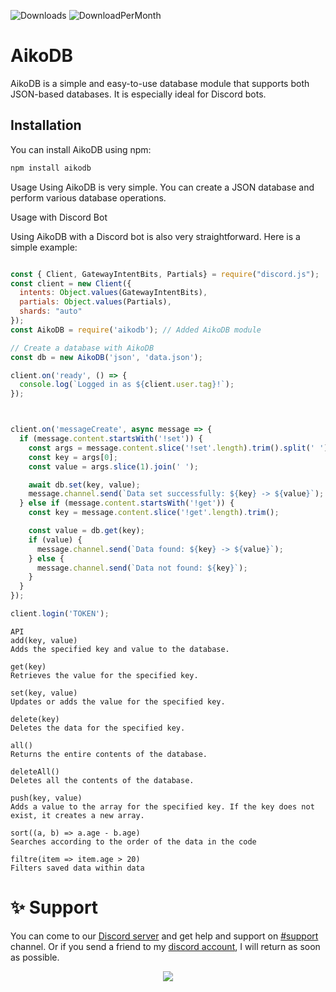 ![Downloads](https://img.shields.io/npm/dt/aikodb?&style=for-the-badge)
![DownloadPerMonth](https://img.shields.io/npm/dm/aikodb?style=for-the-badge)
# AikoDB

AikoDB is a simple and easy-to-use database module that supports both JSON-based databases. It is especially ideal for Discord bots.

## Installation

You can install AikoDB using npm:
```bash
npm install aikodb
```
Usage
Using AikoDB is very simple. You can create a JSON database and perform various database operations.

Usage with Discord Bot

Using AikoDB with a Discord bot is also very straightforward. Here is a simple example:


```js

const { Client, GatewayIntentBits, Partials} = require("discord.js");
const client = new Client({
  intents: Object.values(GatewayIntentBits), 
  partials: Object.values(Partials),
  shards: "auto"
});
const AikoDB = require('aikodb'); // Added AikoDB module

// Create a database with AikoDB
const db = new AikoDB('json', 'data.json');

client.on('ready', () => {
  console.log(`Logged in as ${client.user.tag}!`);
});



client.on('messageCreate', async message => {
  if (message.content.startsWith('!set')) {
    const args = message.content.slice('!set'.length).trim().split(' ');
    const key = args[0];
    const value = args.slice(1).join(' ');

    await db.set(key, value);
    message.channel.send(`Data set successfully: ${key} -> ${value}`);
  } else if (message.content.startsWith('!get')) {
    const key = message.content.slice('!get'.length).trim();

    const value = db.get(key);
    if (value) {
      message.channel.send(`Data found: ${key} -> ${value}`);
    } else {
      message.channel.send(`Data not found: ${key}`);
    }
  }
});

client.login('TOKEN');

```


```shell
API
add(key, value)
Adds the specified key and value to the database.

get(key)
Retrieves the value for the specified key.

set(key, value)
Updates or adds the value for the specified key.

delete(key)
Deletes the data for the specified key.

all()
Returns the entire contents of the database.

deleteAll()
Deletes all the contents of the database.

push(key, value)
Adds a value to the array for the specified key. If the key does not exist, it creates a new array.

sort((a, b) => a.age - b.age)
Searches according to the order of the data in the code

filtre(item => item.age > 20)
Filters saved data within data
```


# ✨ Support
You can come to our [Discord server](https://discord.gg/AYRDhFpRXE) and get help and support on [#support](https://discord.com/channels/1017117541526667355/1253790108272820307) channel. Or if you send a friend to my [discord account](https://discord.com/users/453534543194882049), I will return as soon as possible.

<p align="center"><a href="https://discord.gg/AYRDhFpRXE"><img src="https://api.weblutions.com/discord/invite/AYRDhFpRXE/"></a></p>

